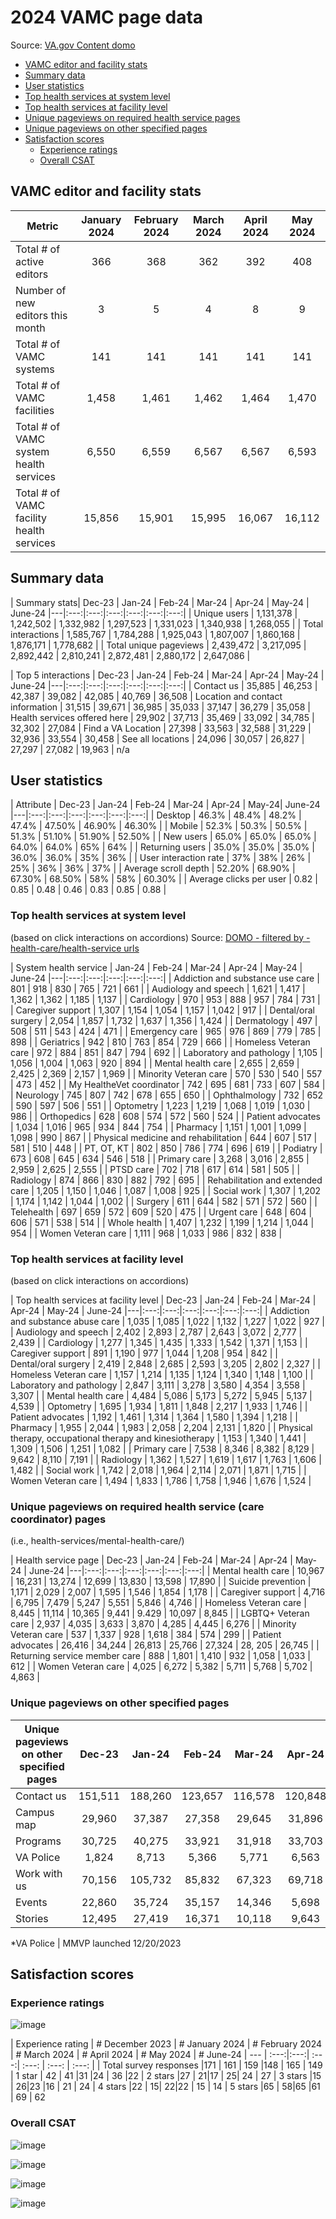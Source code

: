 # 2024 VAMC page data

Source: [VA.gov Content domo](https://va-gov.domo.com/page/426422632)

- [VAMC editor and facility stats](https://github.com/department-of-veterans-affairs/va.gov-team/blob/master/products/facilities/medical-centers/analytics/2024-vamc-data.md#vamc-editor-and-facility-stats)
- [Summary data](https://github.com/department-of-veterans-affairs/va.gov-team/blob/master/products/facilities/medical-centers/analytics/2024-vamc-data.md#summary-data)
- [User statistics](#user-statistics)
- [Top health services at system level](https://github.com/department-of-veterans-affairs/va.gov-team/blob/master/products/facilities/medical-centers/analytics/2024-vamc-data.md#top-health-services-at-system-level)
- [Top health services at facility level](https://github.com/department-of-veterans-affairs/va.gov-team/blob/master/products/facilities/medical-centers/analytics/2024-vamc-data.md#top-health-services-at-facility-level)
- [Unique pageviews on required health service pages](https://github.com/department-of-veterans-affairs/va.gov-team/blob/master/products/facilities/medical-centers/analytics/2024-vamc-data.md#unique-pageviews-on-required-health-service-pages)
- [Unique pageviews on other specified pages](https://github.com/department-of-veterans-affairs/va.gov-team/blob/master/products/facilities/medical-centers/analytics/2024-vamc-data.md#unique-pageviews-on-other-specified-pages)
- [Satisfaction scores](https://github.com/department-of-veterans-affairs/va.gov-team/blob/master/products/facilities/medical-centers/analytics/2024-vamc-data.md#satisfaction-scores)
  - [Experience ratings](https://github.com/department-of-veterans-affairs/va.gov-team/blob/master/products/facilities/medical-centers/analytics/2024-vamc-data.md#experience-ratings)
  - [Overall CSAT](https://github.com/department-of-veterans-affairs/va.gov-team/blob/master/products/facilities/medical-centers/analytics/2024-vamc-data.md#overall-csat)
  
## VAMC editor and facility stats
| Metric | January 2024 | February 2024	| March 2024 | April 2024 | May 2024
|---|:---:|:---:|:---:|:---:|:---:|
| Total # of active editors | 366 |368 |362 |392 | 408
| Number of new editors this month |3 |5 | 4| 8 | 9
| Total # of VAMC systems |141 | 141 |141 | 141 | 141
| Total # of VAMC facilities | 1,458 |1,461 |1,462 |1,464 | 1,470
| Total # of VAMC system health services | 6,550 |6,559 |6,567 |6,567 | 6,593
| Total # of VAMC facility health services | 15,856 | 15,901 |15,995 |16,067 | 16,112

## Summary data

|	Summary stats|	Dec-23	|	Jan-24	|	Feb-24	|	Mar-24	|	Apr-24	|	May-24 | June-24
|---|:---:|:---:|:---:|:---:|:---:|:---:|
|	Unique users	|	1,131,378	|	1,242,502	|	1,332,982	|	1,297,523	|	1,331,023	|	1,340,938	 | 	1,268,055	 | 
|	Total interactions    	|	1,585,767	|	1,784,288	|	1,925,043	|	1,807,007	|	1,860,168	|	1,876,171	 | 	1,778,682	 | 
|	Total unique pageviews	|	2,439,472	|	3,217,095	|	2,892,442	|	2,810,241	|	2,872,481	|	2,880,172	 | 	2,647,086	 | 

|	Top 5 interactions	|	Dec-23	|	Jan-24	|	Feb-24	|	Mar-24	|	Apr-24	|	May-24 | June-24
|---|:---:|:---:|:---:|:---:|:---:|:---:|
|	 Contact us 	|	 35,885 	|	 46,253 	|	 42,387 	|	 39,082 	|	 42,085 	|	40,769	 | 	36,508
|	 Location and contact information 	|	 31,515 	|	 39,671 	|	 36,985 	|	 35,033 	|	 37,147 	|	36,279	 | 	35,058
|	 Health services offered here 	|	 29,902 	|	 37,713 	|	 35,469 	|	 33,092 	|	 34,785 	|	32,302	 | 	27,084
|	 Find a VA Location 	|	 27,398 	|	 33,563 	|	 32,588 	|	 31,229 	|	 32,936 	|	33,554	 | 	30,458
|	 See all locations 	|	 24,096 	|	 30,057 	|	 26,827 	|	 27,297 	|	 27,082 	|	19,963	 | 	n/a

## User statistics

|	Attribute	|	Dec-23	|	Jan-24	|	Feb-24	|	Mar-24	|	Apr-24	|	May-24| June-24
|---|:---:|:---:|:---:|:---:|:---:|:---:|
|	Desktop 	|	46.3%	|	48.4%	|	48.2%	|	47.4%	|	47.50%	|	46.90%	 | 	46.30%	 | 
|	Mobile	|	52.3%	|	50.3%	|	50.5%	|	51.3%	|	51.10%	|	51.90%	 | 	52.50%	 | 
|	New users 	|	65.0%	|	65.0%	|	65.0%	|	64.0%	|	64.0%	|	65%	 | 	64%	 | 
|	Returning users  	|	35.0%	|	35.0%	|	35.0%	|	36.0%	|	36.0%	|	35%	 | 	36%	 | 
|	User interaction rate  	|	37%	|	38%	|	26%	|	25%	|	36%	|	36%	 | 	37%	 | 
|	Average scroll depth     	|	52.20%	|	68.90%	|	67.30%	|	68.50%	|	58%	|	58%	 | 	60.30%	 | 
|	Average clicks per user  	|	0.82	|	0.85	|	0.48	|	0.46	|	0.83	|	0.85	 | 	0.88	 | 

### Top health services at system level
(based on click interactions on accordions)
Source: [DOMO - filtered by -health-care/health-service urls](https://va-gov.domo.com/page/426422632)

|	System health service	|	Jan-24	|	Feb-24	|	Mar-24	|	Apr-24	|	May-24	| June-24
|---|:---:|:---:|:---:|:---:|:---:|
|	Addiction and substance use care	|			 801 	 | 	 918 	 | 	 830 	 | 	 765 	 | 	 721 	 | 	661	 | 
|	Audiology and speech	|			 1,621 	 | 	 1,417 	 | 	 1,362 	 | 	 1,362 	 | 	 1,185 	 | 	1,137	 | 
|	Cardiology 	|			 970 	 | 	 953 	 | 	 888 	 | 	 957 	 | 	 784 	 | 	731	 | 
|	Caregiver support	|			 1,307 	 | 	 1,154 	 | 	 1,054 	 | 	 1,157 	 | 	 1,042 	 | 	917	 | 
|	Dental/oral surgery 	|			 2,054 	 | 	 1,857 	 | 	 1,732 	 | 	 1,637 	 | 	 1,356 	 | 	1,424	 | 
|	Dermatology	|			 497 	 | 	 508 	 | 	 511 	 | 	 543 	 | 	 424 	 | 	471	 | 
|	Emergency care 	|			 965 	 | 	 976 	 | 	 869 	 | 	 779 	 | 	 785 	 | 	898	 | 
|	Geriatrics	|			 942 	 | 	 810 	 | 	 763 	 | 	 854 	 | 	 729 	 | 	666	 | 
|	Homeless Veteran care	|			 972 	 | 	 884 	 | 	 851 	 | 	 847 	 | 	 794 	 | 	692	 | 
|	Laboratory and pathology 	|			 1,105 	 | 	 1,056 	 | 	 1,004 	 | 	 1,063 	 | 	 920 	 | 	894	 | 
|	Mental health care 	|			 2,655 	 | 	 2,659 	 | 	 2,425 	 | 	 2,369 	 | 	 2,157 	 | 	1,969	 | 
|	Minority Veteran care	|			 570 	 | 	 530 	 | 	 540 	 | 	 557 	 | 	 473 	 | 	452	 | 
|	My HealtheVet coordinator	|			 742 	 | 	 695 	 | 	 681 	 | 	 733 	 | 	 607 	 | 	584	 | 
|	Neurology	|			 745 	 | 	 807 	 | 	 742 	 | 	 678 	 | 	 655 	 | 	650	 | 
|	Ophthalmology	|			 732 	 | 	 652 	 | 	 590 	 | 	 597 	 | 	 506 	 | 	551	 | 
|	Optometry	|			 1,223 	 | 	 1,219 	 | 	 1,068 	 | 	 1,019 	 | 	 1,030 	 | 	986	 | 
|	Orthopedics 	|			 628 	 | 	 608 	 | 	 574 	 | 	 572 	 | 	 560 	 | 	524	 | 
|	Patient advocates	|			 1,034 	 | 	 1,016 	 | 	 965 	 | 	 934 	 | 	 844 	 | 	754	 | 
|	Pharmacy 	|			 1,151 	 | 	 1,001 	 | 	 1,099 	 | 	 1,098 	 | 	 990 	 | 	867	 | 
|	Physical medicine and rehabilitation	|			 644 	 | 	 607 	 | 	 517 	 | 	 581 	 | 	 510 	 | 	448	 | 
|	PT, OT, KT	|			 802 	 | 	 850 	 | 	 786 	 | 	 774 	 | 	 696 	 | 	619	 | 
|	Podiatry 	|			 673 	 | 	 608 	 | 	 645 	 | 	 634 	 | 	 546 	 | 	518	 | 
|	Primary care 	|			 3,268 	 | 	 3,016 	 | 	 2,855 	 | 	 2,959 	 | 	 2,625 	 | 	2,555	 | 
|	PTSD care	|			 702 	 | 	 718 	 | 	 617 	 | 	 614 	 | 	 581 	 | 	505	 | 
|	Radiology	|			 874 	 | 	 866 	 | 	 830 	 | 	 882 	 | 	 792 	 | 	695	 | 
|	Rehabilitation and extended care	|			 1,205 	 | 	 1,150 	 | 	 1,046 	 | 	 1,087 	 | 	 1,008 	 | 	925	 | 
|	Social work	|			 1,307 	 | 	 1,202 	 | 	 1,174 	 | 	 1,142 	 | 	 1,044 	 | 	1,002	 | 
|	Surgery	|			 611 	 | 	 644 	 | 	 582 	 | 	 571 	 | 	 572 	 | 	560	 | 
|	Telehealth 	|			 697 	 | 	 659 	 | 	 572 	 | 	 609 	 | 	 520 	 | 	475	 | 
|	Urgent care 	|			 648 	 | 	 604 	 | 	 606 	 | 	 571 	 | 	 538 	 | 	514	 | 
|	Whole health 	|			 1,407 	 | 	 1,232 	 | 	 1,199 	 | 	 1,214 	 | 	 1,044 	 | 	954	 | 
|	Women Veteran care	|			 1,111 	 | 	 968 	 | 	 1,033 	 | 	 986 	 | 	 832 	 | 	838	 | 


### Top health services at facility level
(based on click interactions on accordions)

|	Top health services at facility level	|	Dec-23	|	Jan-24	|	Feb-24	|	Mar-24	|	Apr-24	|	May-24 | June-24
|---|:---:|:---:|:---:|:---:|:---:|:---:|
|	Addiction and substance abuse care	|	 1,035 	|	 1,085 	|	 1,022 	|	 1,132 	|	 1,227 	|	 1,022 	|	927	|
|	Audiology and speech	|	 2,402 	|	 2,893 	|	 2,787 	|	 2,643 	|	3,072	|	 2,777 	|	2,439	|
|	Cardiology	|	 1,277 	|	 1,345 	|	 1,435 	|	 1,333 	|	 1,542 	|	 1,371 	|	1,153	|
|	Caregiver support	|	 891 	|	 1,190 	|	 977 	|	 1,044 	|	 1,208 	|	 954 	|	842	|
|	Dental/oral surgery	|	 2,419 	|	 2,848 	|	 2,685 	|	 2,593 	|	3,205	|	 2,802 	|	2,327	|
|	Homeless Veteran care	|	 1,157 	|	 1,214 	|	 1,135 	|	 1,124 	|	 1,340 	|	 1,148 	|	1,100	|
|	Laboratory and pathology	|	 2,847 	|	 3,111 	|	 3,278 	|	 3,580 	|	4,354	|	 3,558 	|	3,307	|
|	Mental health care	|	 4,484 	|	 5,086 	|	 5,173 	|	 5,272 	|	5,945	|	 5,137 	|	4,539	|
|	Optometry	|	 1,695 	|	 1,934 	|	 1,811 	|	 1,848 	|	2,217	|	 1,933 	|	1,746	|
|	Patient advocates	|	 1,192 	|	 1,461 	|	 1,314 	|	 1,364 	|	 1,580 	|	 1,394 	|	1,218	|
|	Pharmacy	|	 1,955 	|	 2,044 	|	 1,983 	|	 2,058 	|	2,204	|	 2,131 	|	1,820	|
|	Physical therapy, occupational therapy and kinesiotherapy	|	 1,153 	|	 1,340 	|	 1,441 	|	 1,309 	|	 1,506 	|	 1,251 	|	1,082	|
|	Primary care	|	 7,538 	|	 8,346 	|	 8,382 	|	 8,129 	|	9,642	|	 8,110 	|	7,191	|
|	Radiology	|	 1,362 	|	 1,527 	|	 1,619 	|	 1,617 	|	 1,763 	|	 1,606 	|	1,482	|
|	Social work	|	 1,742 	|	 2,018 	|	 1,964 	|	 2,114 	|	2,071	|	 1,871 	|	1,715	|
|	Women Veteran care	|	 1,494 	|	 1,833 	|	 1,786 	|	 1,758 	|	 1,946 	|	 1,676 	|	1,524	|

### Unique pageviews on required health service (care coordinator) pages
(i.e., health-services/mental-health-care/) 

|	Health service page	|	Dec-23	|	Jan-24	|	Feb-24	|	Mar-24	|	Apr-24	|	May-24 | June-24
|---|:---:|:---:|:---:|:---:|:---:|:---:|
|	Mental health care	|	 10,967 	|	 16,231 	|	 13,274 	|	 12,699 	|	13,830	|	13,598	|	17,890	|
|	Suicide prevention	|	 1,171 	|	 2,029 	|	 2,007 	|	 1,595 	|	1,546	|	1,854	|	1,178	|
|	Caregiver support	|	 4,716 	|	 6,795 	|	 7,479 	|	 5,247 	|	5,551	|	5,846	|	4,746	|
|	Homeless Veteran care	|	 8,445 	|	 11,114 	|	 10,365 	|	 9,441 	|	9.429	|	10,097	|	8,845	|
|	LGBTQ+ Veteran care	|	 2,937 	|	 4,035 	|	 3,633 	|	 3,870 	|	4,285	|	4,445	|	6,276	|
|	Minority Veteran care	|	 537 	|	 1,337 	|	 928 	|	 1,618 	|	384	|	574	|	299	|
|	Patient advocates	|	 26,416 	|	 34,244 	|	 26,813 	|	 25,766 	|	27,324	|	28, 205	|	26,745	|
|	Returning service member care	|	 888 	|	 1,801 	|	 1,410 	|	 932 	|	1,058	|	1,033	|	612	|
|	Women Veteran care	|	 4,025 	|	 6,272 	|	 5,382 	|	 5,711 	|	5,768	|	5,702	|	4,863	|

### Unique pageviews on other specified pages

|	Unique pageviews on other specified pages	|	Dec-23	|	Jan-24	|	Feb-24	|	Mar-24	|	Apr-24	|	May-24
|---|:---:|:---:|:---:|:---:|:---:|:---:|
|	Contact us	|	 151,511 	|	 188,260 	|	 123,657 	|	 116,578 	|	120,848	|	123,012	|	118,189	|
|	Campus map	|	 29,960 	|	 37,387 	|	 27,358 	|	 29,645 	|	31,896	|	32,728	|	30,367	|
|	Programs	|	 30,725 	|	 40,275 	|	 33,921 	|	 31,918 	|	33,703	|	33,700	|	28,084	|
|	VA Police	|	 1,824 	|	 8,713 	|	 5,366 	|	 5,771 	|	6,563	|	7,341	|	5,489	|
|	Work with us	|	 70,156 	|	 105,732 	|	 85,832 	|	 67,323 	|	69,718	|	65,622	|	54,475	|
|	Events	|	 22,860 	|	 35,724 	|	 35,157 	|	 14,346 	|	5,698	|	5,673	|	67,877	|
|	Stories	|	 12,495 	|	 27,419 	|	 16,371 	|	 10,118 	|	9,643	|	10,872	|	8,070	|

*VA Police | MMVP launched 12/20/2023 

## Satisfaction scores

### Experience ratings 

![image](https://github.com/department-of-veterans-affairs/va.gov-team/assets/55411834/582560b9-f167-4ea3-84e2-f3933b7e2ba3)

| Experience rating | # December 2023 | # January 2024	| # February 2024	| # March 2024 | # April 2024 | # May 2024 | # June-24
| --- | :---:|:---:| :---:| :---: | :---: | :---: | 
| Total survey responses |171 | 161 | 159 |148 | 165 | 149
| 1 star | 42 | 41 |31 |24 | 36 |22
| 2 stars	|27 | 21|17 | 25| 24 |  27
| 3 stars |15 | 26|23 |16 | 21 | 24
| 4 stars |22 | 15| 22|22 | 15 | 14
| 5 stars |65 | 58|65 |61 | 69 | 62

### Overall CSAT
![image](https://github.com/department-of-veterans-affairs/va.gov-team/assets/55411834/bba0d753-9874-44dc-9c1e-7e98576da05b)

![image](https://github.com/department-of-veterans-affairs/va.gov-team/assets/55411834/75336e7a-9b66-4be0-b92a-d9d68b4e793b)

![image](https://github.com/department-of-veterans-affairs/va.gov-team/assets/55411834/ef712937-df28-49a6-a798-0a80bcdc7e85)

![image](https://github.com/department-of-veterans-affairs/va.gov-team/assets/55411834/f0830214-a1b4-4d81-84ba-de817ee1dce4)






